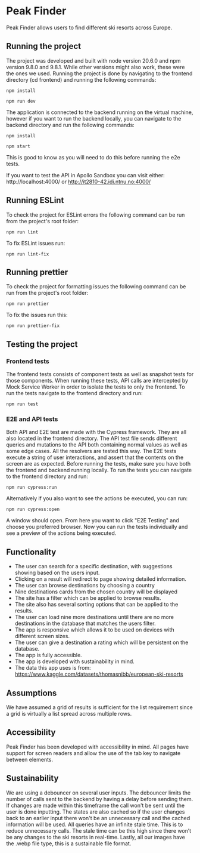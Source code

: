 # Peak Finder

Peak Finder allows users to find different ski resorts across Europe.

## Running the project

The project was developed and built with node version 20.6.0 and npm version 9.8.0 and 9.8.1. While other versions might also work, these were the ones we used. Running the project is done by navigating to the frontend directory (cd frontend) and running the following commands:

```
npm install
```

```
npm run dev
```
The application is connected to the backend running on the virtual machine, however if you want to run the backend locally, you can navigate to the backend directory and run the following commands:

```
npm install
```

```
npm start
```
This is good to know as you will need to do this before running the e2e tests.

If you want to test the API in Apollo Sandbox you can visit either: http://localhost:4000/ or http://it2810-42.idi.ntnu.no:4000/

## Running ESLint

To check the project for ESLint errors the following command can be run from the project's root folder:

```
npm run lint
```

To fix ESLint issues run:

```
npm run lint-fix
```

## Running prettier

To check the project for formatting issues the following command can be run from the project's root folder:

```
npm run prettier
```

To fix the issues run this:

```
npm run prettier-fix
```

## Testing the project

### Frontend tests

The frontend tests consists of component tests as well as snapshot tests for those components. When running these tests, API calls are intercepted by Mock Service Worker in order to isolate the tests to only the frontend. To run the tests navigate to the frontend directory and run:

```
npm run test
```

### E2E and API tests

Both API and E2E test are made with the Cypress framework. They are all also located in the frontend directory. The API test file sends different queries and mutations to the API both containing normal values as well as some edge cases. All the resolvers are tested this way. The E2E tests execute a string of user interactions, and assert that the contents on the screen are as expected. Before running the tests, make sure you have both the frontend and backend running locally. To run the tests you can navigate to the frontend directory and run:

```
npm run cypress:run
```
Alternatively if you also want to see the actions be executed, you can run:

```
npm run cypress:open
```
A window should open. From here you want to click "E2E Testing" and choose you preferred browser. Now you can run the tests individually and see a preview of the actions being executed.

## Functionality

- The user can search for a specific destination, with suggestions showing based on the users input.
- Clicking on a result will redirect to page showing detailed information.
- The user can browse destinations by choosing a country
- Nine destinations cards from the chosen country will be displayed
- The site has a filter which can be applied to browse results.
- The site also has several sorting options that can be applied to the results.
- The user can load nine more destinations until there are no more destinations in the database that matches the users filter.
- The app is responsive which allows it to be used on devices with different screen sizes.
- The user can give a destination a rating which will be persistent on the database.
- The app is fully accessible.
- The app is developed with sustainability in mind.
- The data this app uses is from: https://www.kaggle.com/datasets/thomasnibb/european-ski-resorts


## Assumptions

We have assumed a grid of results is sufficient for the list requirement since a grid is virtually a list spread across multiple rows.


## Accessibility

Peak Finder has been developed with accessibility in mind. All pages have support for screen readers and allow the use of the tab key to navigate between elements.

## Sustainability 

We are using a debouncer on several user inputs. The debouncer limits the number of calls sent to the backend by having a delay before sending them. If changes are made within this timeframe the call won't be sent until the user is done inputting. The states are also cached so if the user changes back to an earlier input there won't be an unnecessary call and the cached information will be used. All queries have an infinite stale time. This is to reduce unnecessary calls. The stale time can be this high since there won’t be any changes to the ski resorts in real-time. Lastly, all our images have the .webp file type, this is a sustainable file format.